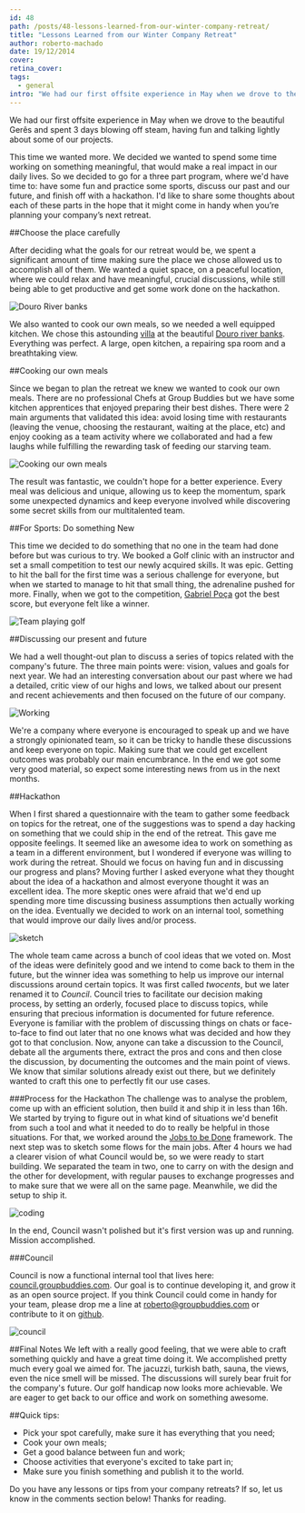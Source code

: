 ```yaml
---
id: 48
path: /posts/48-lessons-learned-from-our-winter-company-retreat/
title: "Lessons Learned from our Winter Company Retreat"
author: roberto-machado
date: 19/12/2014
cover: 
retina_cover: 
tags:
  - general
intro: "We had our first offsite experience in May when we drove to the beautiful Gerês and spent 3 days blowing off steam, having fun and talking lightly about some of our projects."
---
```


We had our first offsite experience in May when we drove to the beautiful Gerês and spent 3 days blowing off steam, having fun and talking lightly about some of our projects. 

This time we wanted more. We decided we wanted to spend some time working on something meaningful, that would make a real impact in our daily lives. So we decided to go for a three part program, where we'd have time to: have some fun and practice some sports, discuss our past and our future, and finish off with a hackathon. I'd like to share some thoughts about each of these parts in the hope that it might come in handy when you’re planning your company’s next retreat.

##Choose the place carefully

After deciding what the goals for our retreat would be, we spent a significant amount of time making sure the place we chose allowed us to accomplish all of them. We wanted a quiet space, on a peaceful location, where we could relax and have meaningful, crucial discussions, while still being able to get productive and get some work done on the hackathon.

![Douro River banks](https://blog.groupbuddies.com/uploads/post_image/image/28/casa_douro.png)

We also wanted to cook our own meals, so we needed a well equipped kitchen. We chose this astounding [villa](https://www.booking.com/hotel/pt/villa-spa-douro.pt-pt.html) at the beautiful [Douro river banks](https://www.google.pt/search?q=douro+river+banks&espv=2&biw=1280&bih=637&source=lnms&tbm=isch&sa=X&ei=8m-RVMrCFoT6UM6agZAO&ved=0CAYQ_AUoAQ#imgdii=_). Everything was perfect. A large, open kitchen, a repairing spa room and a breathtaking view.



##Cooking our own meals

Since we began to plan the retreat we knew we wanted to cook our own meals. There are no professional Chefs at Group Buddies but we have some kitchen apprentices that enjoyed preparing their best dishes. There were 2 main arguments that validated this idea: avoid losing time with restaurants (leaving the venue, choosing the restaurant, waiting at the place, etc) and enjoy cooking as a team activity where we collaborated and had a few laughs while fulfilling the rewarding task of feeding our starving team.

![Cooking our own meals](https://blog.groupbuddies.com/uploads/post_image/image/20/IMG_1794.JPG)

The result was fantastic, we couldn't hope for a better experience. Every meal was delicious and unique, allowing us to keep the momentum, spark some unexpected dynamics and keep everyone involved while discovering some secret skills from our multitalented team.


##For Sports: Do something New

This time we decided to do something that no one in the team had done before but was curious to try. We booked a Golf clinic with an instructor and set a small competition to test our newly acquired skills. It was epic. Getting to hit the ball for the first time was a serious challenge for everyone, but when we started to manage to hit that small thing, the adrenaline pushed for more. Finally, when we got to the competition, [Gabriel Poça](https://twitter.com/gabrielgpoca) got the best score, but everyone felt like a winner.

![Team playing golf](https://blog.groupbuddies.com/uploads/post_image/image/22/2014-12-06_15.21.28.jpg)

##Discussing our present and future

We had a well thought-out plan to discuss a series of topics related with the company's future. The three main points were: vision, values and goals for next year. We had an interesting conversation about our past where we had a detailed, critic view of our highs and lows, we talked about our present and recent achievements and then focused on the future of our company.

![Working](https://blog.groupbuddies.com/uploads/post_image/image/23/2014-12-07_17.17.22.jpg)

We're a company where everyone is encouraged to speak up and we have a strongly opinionated team, so it can be tricky to handle these discussions and keep everyone on topic. Making sure that we could get excellent outcomes was probably our main encumbrance. In the end we got some very good material, so expect some interesting news from us in the next months.

##Hackathon

When I first shared a questionnaire with the team to gather some feedback on topics for the retreat, one of the suggestions was to spend a day hacking on something that we could ship in the end of the retreat. This gave me opposite feelings. It seemed like an awesome idea to work on something as a team in a different environment, but I wondered if everyone was willing to work during the retreat. Should we focus on having fun and in discussing our progress and plans? Moving further I asked everyone what they thought about the idea of a hackathon and almost everyone thought it was an excellent idea. The more skeptic ones were afraid that we'd end up spending more time discussing business assumptions then actually working on the idea. Eventually we decided to work on an internal tool, something that would improve our daily lives and/or process.

![sketch](https://blog.groupbuddies.com/uploads/post_image/image/25/2014-12-07_19.56.27.jpg)

The whole team came across a bunch of cool ideas that we voted on. Most of the ideas were definitely good and we intend to come back to them in the future, but the winner idea was something to help us improve our internal discussions around certain topics. It was first called _twocents_, but we later renamed it to _Council_.
Council tries to facilitate our decision making process, by setting an orderly, focused place to discuss topics, while ensuring that precious information is documented for future reference. Everyone is familiar with the problem of discussing things on chats or face-to-face to find out later that no one knows what was decided and how they got to that conclusion. Now, anyone can take a discussion to the Council, debate all the arguments there, extract the pros and cons and then close the discussion, by documenting the outcomes and the main point of views.
We know that similar solutions already exist out there, but we definitely wanted to craft this one to perfectly fit our use cases.

###Process for the Hackathon
The challenge was to analyse the problem, come up with an efficient solution, then build it and ship it in less than 16h. We started by trying to figure out in what kind of situations we'd benefit from such a tool and what it needed to do to really be helpful in those situations. For that, we worked around the [Jobs to be Done](https://medium.com/the-job-to-be-done) framework. The next step was to sketch some flows for the main jobs. After 4 hours we had a clearer vision of what Council would be, so we were ready to start building. We separated the team in two, one to carry on with the design and the other for development, with regular pauses to exchange progresses and to make sure that we were all on the same page. Meanwhile, we did the setup to ship it. 

![coding](https://blog.groupbuddies.com/uploads/post_image/image/24/2014-12-07_19.57.06.jpg)

In the end, Council wasn't polished but it's first version was up and running. Mission accomplished.

###Council

Council is now a functional internal tool that lives here: [council.groupbuddies.com](https://council.groupbuddies.com). Our goal is to continue developing it, and grow it as an open source project. If you think Council could come in handy for your team, please drop me a line at [roberto@groupbuddies.com](mailto:roberto@groupbuddies.com) or contribute to it on [github](https://github.com/groupbuddies/council).

![council](https://blog.groupbuddies.com/uploads/post_image/image/27/blog-council.png)

##Final Notes
We left with a really good feeling, that we were able to craft something quickly and have a great time doing it. We accomplished pretty much every goal we aimed for. The jacuzzi, turkish bath, sauna, the views, even the nice smell will be missed. The discussions will surely bear fruit for the company's future. Our golf handicap now looks more achievable. We are eager to get back to our office and work on something awesome.

##Quick tips:

* Pick your spot carefully, make sure it has everything that you need;
* Cook your own meals;
* Get a good balance between fun and work;
* Choose activities that everyone's excited to take part in;
* Make sure you finish something and publish it to the world.

Do you have any lessons or tips from your company retreats? If so, let us know in the comments section below! Thanks for reading.
